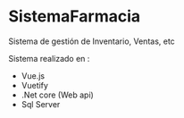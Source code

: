 # SistemaFarmacia
Sistema de gestión de Inventario, Ventas, etc

Sistema realizado en :
- Vue.js 
- Vuetify
- .Net core (Web api)
- Sql Server
